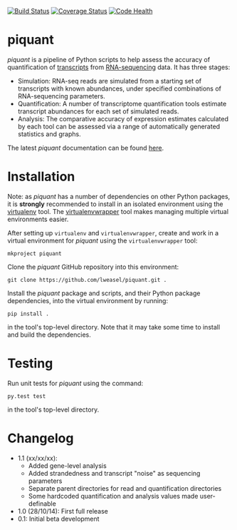 [![Build Status](https://travis-ci.org/lweasel/piquant.svg?branch=develop)](https://travis-ci.org/lweasel/piquant) [![Coverage Status](https://coveralls.io/repos/lweasel/piquant/badge.png?branch=develop)](https://coveralls.io/r/lweasel/piquant?branch=develop) [![Code Health](https://landscape.io/github/lweasel/piquant/develop/landscape.svg)](https://landscape.io/github/lweasel/piquant/develop)

piquant
=======

*piquant* is a pipeline of Python scripts to help assess the accuracy of quantification of [transcripts](http://en.wikipedia.org/wiki/Transcriptome) from [RNA-sequencing](http://en.wikipedia.org/wiki/RNA-Seq) data. It has three stages:

* Simulation: RNA-seq reads are simulated from a starting set of transcripts with known abundances, under specified combinations of RNA-sequencing parameters.
* Quantification: A number of transcriptome quantification tools estimate transcript abundances for each set of simulated reads.
* Analysis: The comparative accuracy of expression estimates calculated by each tool can be assessed via a range of automatically generated statistics and graphs.

The latest *piquant* documentation can be found [here](http://piquant.readthedocs.org/en/latest/).

Installation
============

Note: as *piquant* has a number of dependencies on other Python packages, it is **strongly** recommended to install in an isolated environment using the [virtualenv](http://virtualenv.readthedocs.org/en/latest/index.html>) tool. The [virtualenvwrapper](http://virtualenvwrapper.readthedocs.org/en/latest/install.html>) tool makes managing multiple virtual environments easier.

After setting up ``virtualenv`` and ``virtualenvwrapper``, create and work in a virtual environment for *piquant* using the ``virtualenvwrapper`` tool:

```
mkproject piquant
```

Clone the *piquant* GitHub repository into this environment:

```
git clone https://github.com/lweasel/piquant.git .
```

Install the *piquant* package and scripts, and their Python package dependencies, into the virtual environment by running:

```
pip install .
```

in the tool's top-level directory. Note that it may take some time to install and build the dependencies.

Testing
=======

Run unit tests for *piquant* using the command:

```
py.test test
```

in the tool's top-level directory.

Changelog
=========

* 1.1 (xx/xx/xx):
  - Added gene-level analysis
  - Added strandedness and transcript "noise" as sequencing parameters
  - Separate parent directories for read and quantification directories
  - Some hardcoded quantification and analysis values made user-definable
* 1.0 (28/10/14): First full release
* 0.1: Initial beta development
